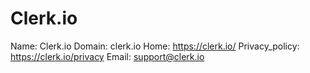 
# Clerk.io

Name: Clerk.io
Domain: clerk.io
Home: https://clerk.io/
Privacy_policy: https://clerk.io/privacy
Email: support@clerk.io
